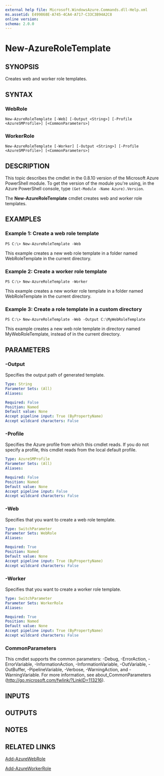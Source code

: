 ```yaml
---
external help file: Microsoft.WindowsAzure.Commands.dll-Help.xml
ms.assetid: E499868E-A745-4CA4-A717-C33C3B94A2C8
online version: 
schema: 2.0.0
---
```


# New-AzureRoleTemplate

## SYNOPSIS
Creates web and worker role templates.

## SYNTAX

### WebRole
```
New-AzureRoleTemplate [-Web] [-Output <String>] [-Profile <AzureSMProfile>] [<CommonParameters>]
```

### WorkerRole
```
New-AzureRoleTemplate [-Worker] [-Output <String>] [-Profile <AzureSMProfile>] [<CommonParameters>]
```

## DESCRIPTION
This topic describes the cmdlet in the 0.8.10 version of the Microsoft Azure PowerShell module.
To get the version of the module you're using, in the Azure PowerShell console, type `(Get-Module -Name Azure).Version`.

The **New-AzureRoleTemplate** cmdlet creates web and worker role templates.

## EXAMPLES

### Example 1: Create a web role template
```
PS C:\> New-AzureRoleTemplate -Web
```

This example creates a new web role template in a folder named WebRoleTemplate in the current directory.

### Example 2: Create a worker role template
```
PS C:\> New-AzureRoleTemplate -Worker
```

This example creates a new worker role template in a folder named WebRoleTemplate in the current directory.

### Example 3: Create a role template in a custom directory
```
PS C:\> New-AzureRoleTemplate -Web -Output C:\MyWebRoleTemplate
```

This example creates a new web role template in directory named MyWebRoleTemplate, instead of in the current directory.

## PARAMETERS

### -Output
Specifies the output path of generated template.

```yaml
Type: String
Parameter Sets: (All)
Aliases: 

Required: False
Position: Named
Default value: None
Accept pipeline input: True (ByPropertyName)
Accept wildcard characters: False
```

### -Profile
Specifies the Azure profile from which this cmdlet reads.
If you do not specify a profile, this cmdlet reads from the local default profile.

```yaml
Type: AzureSMProfile
Parameter Sets: (All)
Aliases: 

Required: False
Position: Named
Default value: None
Accept pipeline input: False
Accept wildcard characters: False
```

### -Web
Specifies that you want to create a web role template.

```yaml
Type: SwitchParameter
Parameter Sets: WebRole
Aliases: 

Required: True
Position: Named
Default value: None
Accept pipeline input: True (ByPropertyName)
Accept wildcard characters: False
```

### -Worker
Specifies that you want to create a worker role template.

```yaml
Type: SwitchParameter
Parameter Sets: WorkerRole
Aliases: 

Required: True
Position: Named
Default value: None
Accept pipeline input: True (ByPropertyName)
Accept wildcard characters: False
```

### CommonParameters
This cmdlet supports the common parameters: -Debug, -ErrorAction, -ErrorVariable, -InformationAction, -InformationVariable, -OutVariable, -OutBuffer, -PipelineVariable, -Verbose, -WarningAction, and -WarningVariable. For more information, see about_CommonParameters (<http://go.microsoft.com/fwlink/?LinkID=113216>).

## INPUTS

## OUTPUTS

## NOTES

## RELATED LINKS

[Add-AzureWebRole](./Add-AzureWebRole.md)

[Add-AzureWorkerRole](./Add-AzureWorkerRole.md)


